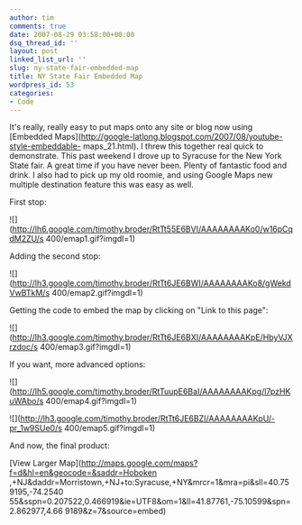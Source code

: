```yaml
---
author: tim
comments: true
date: 2007-08-29 03:58:00+00:00
dsq_thread_id: ''
layout: post
linked_list_url: ''
slug: ny-state-fair-embedded-map
title: NY State Fair Embedded Map
wordpress_id: 53
categories:
- Code
---
```


It's really, really easy to put maps onto any site or blog now using [Embedded
Maps](http://google-latlong.blogspot.com/2007/08/youtube-style-embeddable-
maps_21.html). I threw this together real quick to demonstrate. This past
weekend I drove up to Syracuse for the New York State fair. A great time if
you have never been. Plenty of fantastic food and drink. I also had to pick up
my old roomie, and using Google Maps new multiple destination feature this was
easy as well.  
  
First stop:  
  
![](http://lh6.google.com/timothy.broder/RtTt55E6BVI/AAAAAAAAKo0/w16pCqdM2ZU/s
400/emap1.gif?imgdl=1)  
  
Adding the second stop:  
  
![](http://lh3.google.com/timothy.broder/RtTt6JE6BWI/AAAAAAAAKo8/gWekdVwBTkM/s
400/emap2.gif?imgdl=1)  
  
Getting the code to embed the map by clicking on "Link to this page":  
  
![](http://lh3.google.com/timothy.broder/RtTt6JE6BXI/AAAAAAAAKpE/HbyVJXrzdoc/s
400/emap3.gif?imgdl=1)  
  
If you want, more advanced options:  
  
![](http://lh5.google.com/timothy.broder/RtTuupE6BaI/AAAAAAAAKpg/l7pzHKuWAbo/s
400/emap4.gif?imgdl=1)  
  
![](http://lh3.google.com/timothy.broder/RtTt6JE6BZI/AAAAAAAAKpU/-pr_1w9SUe0/s
400/emap5.gif?imgdl=1)  
  
And now, the final product:  
  
  
[View Larger Map](http://maps.google.com/maps?f=d&hl=en&geocode=&saddr=Hoboken
,+NJ&daddr=Morristown,+NJ+to:Syracuse,+NY&mrcr=1&mra=pi&sll=40.759195,-74.2540
55&sspn=0.207522,0.466919&ie=UTF8&om=1&ll=41.87761,-75.10599&spn=2.862977,4.66
9189&z=7&source=embed)

